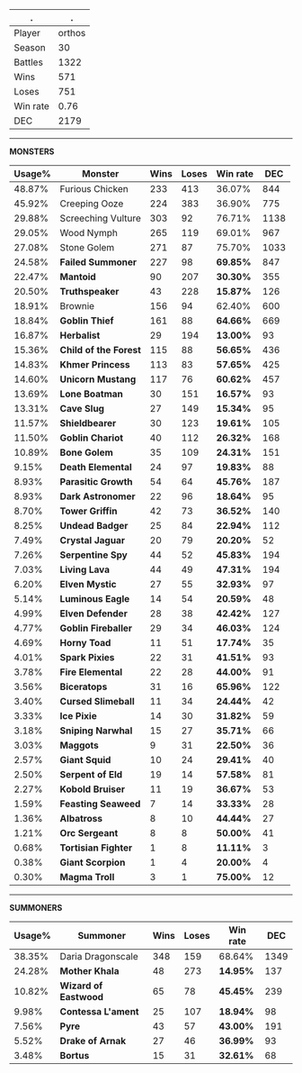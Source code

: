 .|.
|-|-
Player|orthos
Season|30
Battles|1322
Wins|571
Loses|751
Win rate|0.76
DEC|2179

---
**MONSTERS**

Usage%|Monster|Wins|Loses|Win rate|DEC|
-|-|-|-|-|-|
48.87%|Furious Chicken|233|413|36.07%|844|
45.92%|Creeping Ooze|224|383|36.90%|775|
29.88%|Screeching Vulture|303|92|76.71%|1138|
29.05%|Wood Nymph|265|119|69.01%|967|
27.08%|Stone Golem|271|87|75.70%|1033|
24.58%|**Failed Summoner**|227|98|**69.85%**|847|
22.47%|**Mantoid**|90|207|**30.30%**|355|
20.50%|**Truthspeaker**|43|228|**15.87%**|126|
18.91%|Brownie|156|94|62.40%|600|
18.84%|**Goblin Thief**|161|88|**64.66%**|669|
16.87%|**Herbalist**|29|194|**13.00%**|93|
15.36%|**Child of the Forest**|115|88|**56.65%**|436|
14.83%|**Khmer Princess**|113|83|**57.65%**|425|
14.60%|**Unicorn Mustang**|117|76|**60.62%**|457|
13.69%|**Lone Boatman**|30|151|**16.57%**|93|
13.31%|**Cave Slug**|27|149|**15.34%**|95|
11.57%|**Shieldbearer**|30|123|**19.61%**|105|
11.50%|**Goblin Chariot**|40|112|**26.32%**|168|
10.89%|**Bone Golem**|35|109|**24.31%**|151|
9.15%|**Death Elemental**|24|97|**19.83%**|88|
8.93%|**Parasitic Growth**|54|64|**45.76%**|187|
8.93%|**Dark Astronomer**|22|96|**18.64%**|95|
8.70%|**Tower Griffin**|42|73|**36.52%**|140|
8.25%|**Undead Badger**|25|84|**22.94%**|112|
7.49%|**Crystal Jaguar**|20|79|**20.20%**|52|
7.26%|**Serpentine Spy**|44|52|**45.83%**|194|
7.03%|**Living Lava**|44|49|**47.31%**|194|
6.20%|**Elven Mystic**|27|55|**32.93%**|97|
5.14%|**Luminous Eagle**|14|54|**20.59%**|48|
4.99%|**Elven Defender**|28|38|**42.42%**|127|
4.77%|**Goblin Fireballer**|29|34|**46.03%**|124|
4.69%|**Horny Toad**|11|51|**17.74%**|35|
4.01%|**Spark Pixies**|22|31|**41.51%**|93|
3.78%|**Fire Elemental**|22|28|**44.00%**|91|
3.56%|**Biceratops**|31|16|**65.96%**|122|
3.40%|**Cursed Slimeball**|11|34|**24.44%**|42|
3.33%|**Ice Pixie**|14|30|**31.82%**|59|
3.18%|**Sniping Narwhal**|15|27|**35.71%**|66|
3.03%|**Maggots**|9|31|**22.50%**|36|
2.57%|**Giant Squid**|10|24|**29.41%**|40|
2.50%|**Serpent of Eld**|19|14|**57.58%**|81|
2.27%|**Kobold Bruiser**|11|19|**36.67%**|53|
1.59%|**Feasting Seaweed**|7|14|**33.33%**|28|
1.36%|**Albatross**|8|10|**44.44%**|27|
1.21%|**Orc Sergeant**|8|8|**50.00%**|41|
0.68%|**Tortisian Fighter**|1|8|**11.11%**|3|
0.38%|**Giant Scorpion**|1|4|**20.00%**|4|
0.30%|**Magma Troll**|3|1|**75.00%**|12|

---
**SUMMONERS**

Usage%|Summoner|Wins|Loses|Win rate|DEC|
-|-|-|-|-|-|
38.35%|Daria Dragonscale|348|159|68.64%|1349|
24.28%|**Mother Khala**|48|273|**14.95%**|137|
10.82%|**Wizard of Eastwood**|65|78|**45.45%**|239|
9.98%|**Contessa L'ament**|25|107|**18.94%**|98|
7.56%|**Pyre**|43|57|**43.00%**|191|
5.52%|**Drake of Arnak**|27|46|**36.99%**|93|
3.48%|**Bortus**|15|31|**32.61%**|68|
